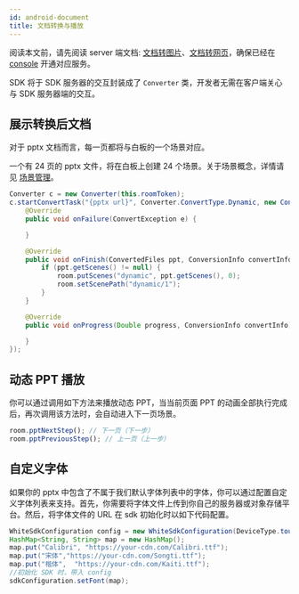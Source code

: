 ```yaml
---
id: android-document
title: 文档转换与播放
---
```


阅读本文前，请先阅读 server 端文档: [文档转图片](/docs/server/overview/server-static-conversion)、[文档转网页](/docs/server/overview/server-dynamic-conversion)，确保已经在 [console](https://console.netless.link) 开通对应服务。

SDK 将于 SDK 服务器的交互封装成了 `Converter` 类，开发者无需在客户端关心与 SDK 服务器端的交互。

## 展示转换后文档

对于 pptx 文档而言，每一页都将与白板的一个场景对应。

一个有 24 页的 pptx 文件，将在白板上创建 24 个场景。关于场景概念，详情请见 [场景管理](/docs/android/guides/android-scenes)。

```Java
Converter c = new Converter(this.roomToken);
c.startConvertTask("{pptx url}", Converter.ConvertType.Dynamic, new ConverterCallbacks(){
    @Override
    public void onFailure(ConvertException e) {

    }

    @Override
    public void onFinish(ConvertedFiles ppt, ConversionInfo convertInfo) {
        if (ppt.getScenes() != null) {
            room.putScenes("dynamic", ppt.getScenes(), 0);
            room.setScenePath("dynamic/1");
        }
    }

    @Override
    public void onProgress(Double progress, ConversionInfo convertInfo) {

    }
});
```

## 动态 PPT 播放

你可以通过调用如下方法来播放动态 PPT，当当前页面 PPT 的动画全部执行完成后，再次调用该方法时，会自动进入下一页场景。

```javascript
room.pptNextStep(); // 下一页（下一步）
room.pptPreviousStep(); // 上一页（上一步）
```

## 自定义字体

如果你的 pptx 中包含了不属于我们默认字体列表中的字体，你可以通过配置自定义字体列表来支持。首先，你需要将字体文件上传到你自己的服务器或对象存储平台。然后，将字体文件的 URL 在 sdk 初始化时以如下代码配置。

```Java
WhiteSdkConfiguration config = new WhiteSdkConfiguration(DeviceType.touch, 10, 0.1);
HashMap<String, String> map = new HashMap();
map.put("Calibri", "https://your-cdn.com/Calibri.ttf");
map.put("宋体","https://your-cdn.com/Songti.ttf");
map.put("楷体",  "https://your-cdn.com/Kaiti.ttf");
//初始化 SDK 时，带入 config
sdkConfiguration.setFont(map);
```
